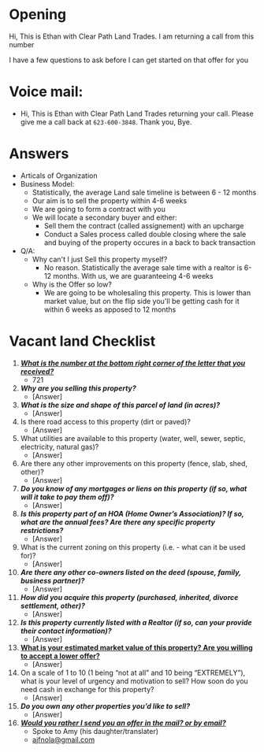 # Opening
Hi, This is Ethan with Clear Path Land Trades.  I am returning a call from this number

I have a few questions to ask before I can get started on that offer for you

# Voice mail:
* Hi, This is Ethan with Clear Path Land Trades returning your call.  Please give me a call back at `623-600-3848`.  Thank you, Bye.

# Answers
* Articals of Organization
* Business Model:
    * Statistically, the average Land sale timeline is between 6 - 12 months
    * Our aim is to sell the property within 4-6 weeks
    * We are going to form a contract with you
    * We will locate a secondary buyer and either:
        * Sell them the contract (called assignement) with an upcharge
        * Conduct a Sales process called double closing where the sale and buying of the property occures in a back to back transaction
* Q/A:
    * Why can't I just Sell this property myself?
        * No reason.  Statistically the average sale time with a realtor is 6-12 months.  With us, we are guaranteeing 4-6 weeks
    * Why is the Offer so low?
        * We are going to be wholesaling this property.  This is lower than market value, but on the flip side you'll be getting cash for it within 6 weeks as apposed to 12 months

# Vacant land Checklist
1. <u>***What is the number at the bottom right corner of the letter that you received?***</u>
    * 721
1. ***Why are you selling this property?***
    * [Answer]
2. ***What is the size and shape of this parcel of land (in acres)?***
    * [Answer]
3. Is there road access to this property (dirt or paved)?
    * [Answer]
4. What utilities are available to this property (water, well, sewer, septic, electricity, natural gas)?
    * [Answer]
5. Are there any other improvements on this property (fence, slab, shed, other)?
    * [Answer]
6. ***Do you know of any mortgages or liens on this property (if so, what will it take to pay them off)?***
    * [Answer]
7. ***Is this property part of an HOA (Home Owner’s Association)? If so, what are the annual fees? Are there any specific property restrictions?***
    * [Answer]
8. What is the current zoning on this property (i.e. - what can it be used for)?
    * [Answer]
9. ***Are there any other co-owners listed on the deed (spouse, family, business partner)?***
    * [Answer]
10. ***How did you acquire this property (purchased, inherited, divorce settlement, other)?***
    * [Answer]
11. ***Is this property currently listed with a Realtor (if so, can your provide their contact information)?***
    * [Answer]
12. <u>**What is your estimated market value of this property? Are you willing to accept a lower offer?**</u>
    * [Answer]
13. On a scale of 1 to 10 (1 being “not at all” and 10 being “EXTREMELY”), what is your level of urgency and motivation to sell? How soon do you need cash in exchange for this property?
    * [Answer]
14. ***Do you own any other properties you’d like to sell?***
    * [Answer]
15. <u>***Would you rather I send you an offer in the mail? or by email?***</u>
    * Spoke to Amy (his daughter/translater)
    * ajfnola@gmail.com
